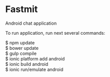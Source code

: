 # Fastmit
Android chat application

To run application, run next several commands:

  $ npm update  
  $ bower update  
  $ gulp compile  
  $ ionic platform add android  
  $ ionic build android  
  $ ionic run/emulate android  
